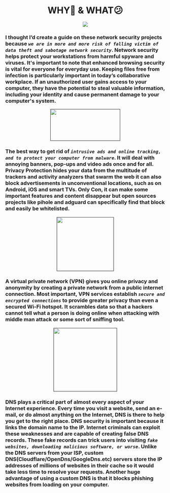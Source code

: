<h1 align="center">WHY🤔 & WHAT😕</h1>

<p align="center">
    <img src="https://i.imgur.com/s7IUrez.gif">
</p>

### I thought I’d create a guide on these network security projects because _`we are in more and more risk of falling victim of data theft and sabotage network security`_. Network security helps protect your workstations from harmful spyware and viruses. It's important to note that enhanced browsing security is vital for everyone for everyday use. Keeping files free from infection is particularly important in today’s collaborative workplace. If an unauthorized user gains access to your computer, they have the potential to steal valuable information, including your identity and cause permanent damage to your computer's system.

<p align="center">
<a href=""><img src="https://i.imgur.com/01ol0ny.png" width=220px height=100px></a></p>

### The best way to get rid of _`intrusive ads and online tracking, and to protect your computer from malware`_. It will deal with annoying banners, pop-ups and video ads once and for all. Privacy Protection hides your data from the multitude of trackers and activity analyzers that swarm the web it can also block advertisements in unconventional locations, such as on Android, iOS and smart TVs. Only Con, it can make some important features and content disappear but open sources projects like pihole and adguard can specifically find that block and easily be whitelisted.

<p align="center">
<a href=""><img src="https://i.imgur.com/IhwYky1.png" width=180px height=170px></a></p>

### A virtual private network (VPN) gives you online privacy and anonymity by creating a private network from a public internet connection. Most important, VPN services establish _`secure and encrypted connections`_ to provide greater privacy than even a secured Wi-Fi hotspot. It scrambles data so that a hackers cannot tell what a person is doing online when attacking with middle man attack or some sort of sniffing tool.

<p align="center">
<a href=""><img src="https://i.imgur.com/vIdOSTJ.png" width=200px height=200px></a></p>

### DNS plays a critical part of almost every aspect of your Internet experience. Every time you visit a website, send an e-mail, or do almost anything on the Internet, DNS is there to help you get to the right place. DNS security is important because it links the domain name to the IP. Internet criminals can exploit these weaknesses and are capable of creating false DNS records. These fake records can trick users into visiting _`fake websites, downloading malicious software, or worse`_. Unlike the DNS servers from your  ISP, custom DNS(Cloudflare/OpenDns/GoogleDns.etc) servers store the IP addresses of millions of websites in their cache so it would take less time to resolve your requests. Another huge advantage of using a custom DNS is that it blocks phishing websites from loading on your computer.
